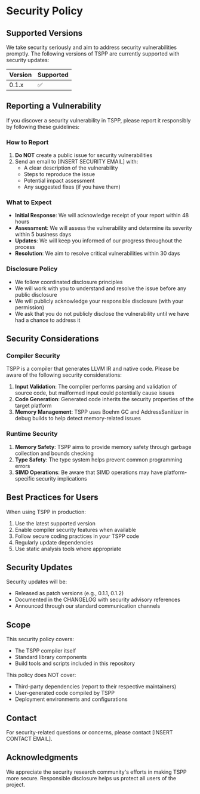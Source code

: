 # Security Policy

## Supported Versions

We take security seriously and aim to address security vulnerabilities promptly. The following versions of TSPP are currently supported with security updates:

| Version | Supported          |
| ------- | ------------------ |
| 0.1.x   | :white_check_mark: |

## Reporting a Vulnerability

If you discover a security vulnerability in TSPP, please report it responsibly by following these guidelines:

### How to Report

1. **Do NOT** create a public issue for security vulnerabilities
2. Send an email to [INSERT SECURITY EMAIL] with:
   - A clear description of the vulnerability
   - Steps to reproduce the issue
   - Potential impact assessment
   - Any suggested fixes (if you have them)

### What to Expect

- **Initial Response**: We will acknowledge receipt of your report within 48 hours
- **Assessment**: We will assess the vulnerability and determine its severity within 5 business days
- **Updates**: We will keep you informed of our progress throughout the process
- **Resolution**: We aim to resolve critical vulnerabilities within 30 days

### Disclosure Policy

- We follow coordinated disclosure principles
- We will work with you to understand and resolve the issue before any public disclosure
- We will publicly acknowledge your responsible disclosure (with your permission)
- We ask that you do not publicly disclose the vulnerability until we have had a chance to address it

## Security Considerations

### Compiler Security

TSPP is a compiler that generates LLVM IR and native code. Please be aware of the following security considerations:

1. **Input Validation**: The compiler performs parsing and validation of source code, but malformed input could potentially cause issues
2. **Code Generation**: Generated code inherits the security properties of the target platform
3. **Memory Management**: TSPP uses Boehm GC and AddressSanitizer in debug builds to help detect memory-related issues

### Runtime Security

1. **Memory Safety**: TSPP aims to provide memory safety through garbage collection and bounds checking
2. **Type Safety**: The type system helps prevent common programming errors
3. **SIMD Operations**: Be aware that SIMD operations may have platform-specific security implications

## Best Practices for Users

When using TSPP in production:

1. Use the latest supported version
2. Enable compiler security features when available
3. Follow secure coding practices in your TSPP code
4. Regularly update dependencies
5. Use static analysis tools where appropriate

## Security Updates

Security updates will be:
- Released as patch versions (e.g., 0.1.1, 0.1.2)
- Documented in the CHANGELOG with security advisory references
- Announced through our standard communication channels

## Scope

This security policy covers:
- The TSPP compiler itself
- Standard library components
- Build tools and scripts included in this repository

This policy does NOT cover:
- Third-party dependencies (report to their respective maintainers)
- User-generated code compiled by TSPP
- Deployment environments and configurations

## Contact

For security-related questions or concerns, please contact [INSERT CONTACT EMAIL].

## Acknowledgments

We appreciate the security research community's efforts in making TSPP more secure. Responsible disclosure helps us protect all users of the project.
